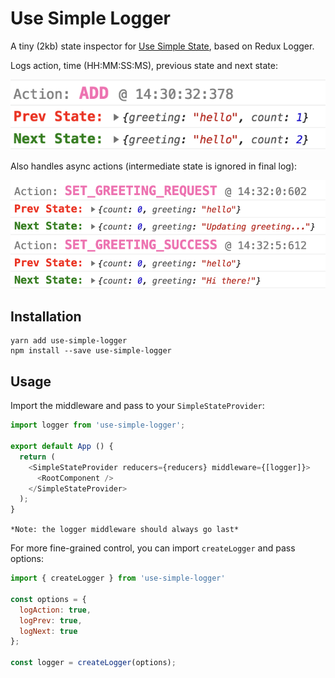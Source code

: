 # Use Simple Logger
A tiny (2kb) state inspector for [Use Simple State](https://github.com/Jahans3/use-simple-logger), based on Redux Logger.

Logs action, time (HH:MM:SS:MS), previous state and next state:

<img src="https://github.com/Jahans3/use-simple-logger/blob/master/standard-log.png?raw=true">

Also handles async actions (intermediate state is ignored in final log):

<img src="https://github.com/Jahans3/use-simple-logger/blob/master/asyc-log.png?raw=true">

## Installation
```
yarn add use-simple-logger
npm install --save use-simple-logger
```

## Usage
Import the middleware and pass to your `SimpleStateProvider`:

```js
import logger from 'use-simple-logger';

export default App () {
  return (
    <SimpleStateProvider reducers={reducers} middleware={[logger]}>
      <RootComponent />
    </SimpleStateProvider>
  );
}
```

`*Note: the logger middleware should always go last*`

For more fine-grained control, you can import `createLogger` and pass options:

```js
import { createLogger } from 'use-simple-logger'

const options = {
  logAction: true,
  logPrev: true,
  logNext: true
};

const logger = createLogger(options);
```